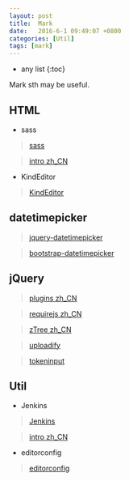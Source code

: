 ```yaml
---
layout: post
title:  Mark
date:   2016-6-1 09:49:07 +0800
categories: [Util]
tags: [mark]
---
```

* any list
{:toc}

Mark sth may be useful.

## HTML

- sass

> [sass](http://sass-lang.com/)

> [intro zh_CN](http://sass.bootcss.com/docs/sass-reference/)

- KindEditor

> [KindEditor](http://kindeditor.net/demo.php)

## datetimepicker

> [jquery-datetimepicker](http://xdsoft.net/jqplugins/datetimepicker)

> [bootstrap-datetimepicker](http://www.malot.fr/bootstrap-datetimepicker/)

## jQuery

> [plugins zh_CN](http://www.jq22.com/)

> [requirejs zh_CN](http://www.requirejs.cn/)

> [zTree zh_CN](http://www.ztree.me/v3/main.php#_zTreeInfo)

> [uploadify](http://www.uploadify.com/demos/)

> [tokeninput](http://loopj.com/jquery-tokeninput/)


## Util

- Jenkins

> [Jenkins](https://jenkins.io/index.html)

> [intro zh_CN](http://blog.csdn.net/john_cdy/article/details/7738393)


- editorconfig

> [editorconfig](http://editorconfig.org/)




